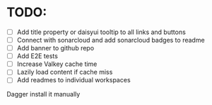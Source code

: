 # TODO:

- [ ] Add title property or daisyui tooltip to all links and buttons
- [ ] Connect with sonarcloud and add sonarcloud badges to readme
- [ ] Add banner to github repo
- [ ] Add E2E tests
- [ ] Increase Valkey cache time
- [ ] Lazily load content if cache miss
- [ ] Add readmes to individual workspaces

Dagger
install it manually
